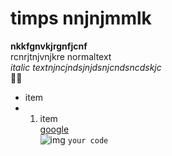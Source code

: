 # timps nnjnjmmlk
**nkkfgnvkjrgnfjcnf**   
rcnrjtnjvnjkre normaltext    
*italic textnjncjndsjnjdsnjcndsncdskjc*  
💝💘    
* item
* 1. item  
[google](https://google.com)  
![img](img/Capture.PNG) 
```your code```
